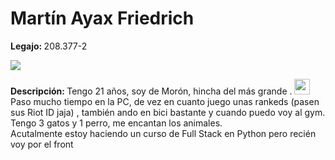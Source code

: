 <h1>Martín Ayax Friedrich</h1>
<p> <b>Legajo: </b>208.377-2 </p>
<img src="https://r2.easyimg.io/3usjlpe84/download_(2).jpg">
<p> <b>Descripción: </b> Tengo 21 años, soy de Morón, hincha del más grande . <img width="25" height="25" src="https://icons.iconarchive.com/icons/giannis-zographos/south-american-football-club/256/Boca-Juniors-icon.png"> <br> 
Paso mucho tiempo en la PC, de vez en cuanto juego unas rankeds (pasen sus Riot ID jaja) , también ando en bici bastante y cuando puedo voy al gym. <br> 
Tengo 3 gatos y 1 perro, me encantan los animales. <br>
Acutalmente estoy haciendo un curso de Full Stack en Python pero recién voy por el front</p> 
